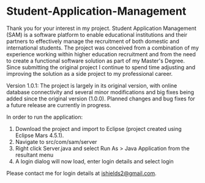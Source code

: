 # Student-Application-Management

Thank you for your interest in my project. Student Application Management (SAM) is a software platform to 
enable educational institutions and their partners to effectively manage the recruitment of both domestic 
and international students. The project was conceived from a combination of my experience working within 
higher education recruitment and from the need to create a functional software solution as part of my 
Master's Degree. Since submitting the original project I continue to spend time adjusting and improving 
the solution as a side project to my professional career.

Version 1.0.1:
The project is largely in its original version, with online database connectivity and several minor 
modifications and big fixes being added since the original version (1.0.0). Planned changes and bug fixes
for a future release are currently in progress. 

In order to run the application: 

1. Download the project and import to Eclipse (project created using Eclipse Mars 4.5.1).
2. Navigate to src/com/sam/server
3. Right click Server.java and select Run As > Java Application from the resultant menu
4. A login dialog will now load, enter login details and select login

Please contact me for login details at ishields2@gmail.com.


